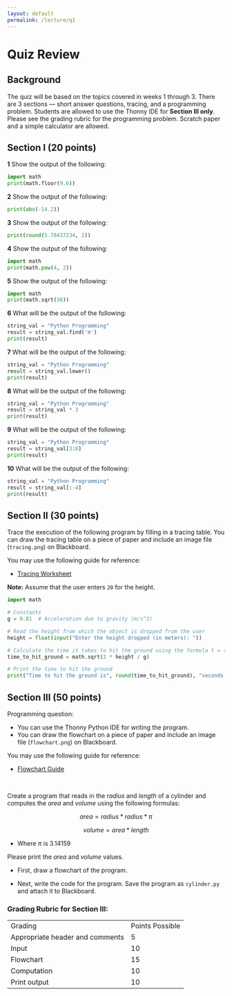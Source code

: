 ```yaml
---
layout: default
permalink: /lecture/q1
---
```


# Quiz Review 

## Background 
The quiz will be based on the topics covered in weeks 1 through 3. There are 3 sections — short answer questions, tracing, and a programming problem. Students are allowed to use the Thonny IDE for __Section III only__. Please see the grading rubric for the programming problem. Scratch paper and a simple calculator are allowed.


## Section I (20 points)
		
**1** Show the output of the following:
```python
import math
print(math.floor(9.6))
```

**2** Show the output of the following:
```python
print(abs(-14.2))
```

**3** Show the output of the following:
```python
print(round(5.78437234, 2))
```

**4** Show the output of the following:
```python
import math
print(math.pow(4, 2))
```

**5** Show the output of the following:
```python
import math
print(math.sqrt(36))
```

**6** What will be the output of the following:
```python
string_val = "Python Programming"
result = string_val.find('m')
print(result)
```

**7** What will be the output of the following:
```python
string_val = "Python Programming"
result = string_val.lower()
print(result)
```

**8** What will be the output of the following:
```python
string_val = "Python Programming"
result = string_val * 3
print(result)
```

**9** What will be the output of the following:
```python
string_val = "Python Programming"
result = string_val[3:8]
print(result)
```

**10** What will be the output of the following:
```python
string_val = "Python Programming"
result = string_val[:-4]
print(result)
```



## Section II (30 points)

Trace the execution of the following program by filling in a tracing table. You can draw the tracing table on a piece of paper and include an image file (`tracing.png`) on Blackboard. 

You may use the following guide for reference: 
* [Tracing Worksheet](/guides/tracing)

**Note:**  Assume that the user enters `20` for the height.
```python
import math

# Constants
g = 9.81  # Acceleration due to gravity (m/s^2)

# Read the height from which the object is dropped from the user
height = float(input("Enter the height dropped (in meters): "))

# Calculate the time it takes to hit the ground using the formula t = sqrt(2h/g)
time_to_hit_ground = math.sqrt(2 * height / g)

# Print the time to hit the ground
print("Time to hit the ground is", round(time_to_hit_ground), "seconds.")


```


## Section III (50 points)


Programming question:
* You can use the Thonny Python IDE for writing the program.
* You can draw the flowchart on a piece of paper and include an image file (`flowchart.png`) on Blackboard.

You may use the following guide for reference: 
* [Flowchart Guide](/guides/flowchart)


<br />

Create a program that reads in the $radius$ and $length$ of a cylinder and computes the $area$ and $volume$ using the following formulas:

$$
area = radius * radius * \pi
$$

$$
volume = area * length
$$

* Where $\pi$ is 3.14159

Please print the $area$ and $volume$ values. 

* First, draw a flowchart of the program.

* Next, write the code for the program. Save the program as `cylinder.py` and attach it to Blackboard.

### Grading Rubric for Section III:

<table>
    <tr>
        <td>Grading</td>
        <td>Points Possible</td>
    </tr>
    <tr>
        <td>Appropriate header and comments</td>
        <td>5</td>
    </tr>
    <tr>
        <td>Input</td>
        <td>10</td>
    </tr>
    <tr>
        <td>Flowchart</td>
        <td>15</td>
    </tr>
    <tr>
        <td>Computation</td>
        <td>10</td>
    </tr>
    <tr>
        <td>Print output</td>
        <td>10</td>
    </tr>
</table>
